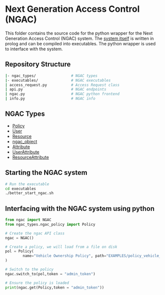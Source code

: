 # Next Generation Access Control (NGAC)

This folder contains the source code for the python wrapper for the Next Generation Access Control (NGAC) system. The [system itself](./tog-ngac-croscpp) is written in prolog and can be compiled into executables. The python wrapper is used to interface with the system.

## Repository Structure

```sh
|- ngac_types/                # NGAC types
|- executables/               # NGAC executables
| access_request.py           # Access Request class
| api.py                      # NGAC endpoints
| ngac.py                     # NGAC python frontend
| info.py                     # NGAC info
```

## NGAC Types

- [Policy](./ngac_types/ngac_policy.py)
- [User](./ngac_types/user.py)
- [Resource](./ngac_types/resource.py)
- [ngac_object](./ngac_types/ngac_object.py)
- [Attribute](./ngac_types/attribute.py)
- [UserAttribute](./ngac_types/attribute.py)
- [ResourceAttribute](./ngac_types/attribute.py)

## Starting the NGAC system

```sh
# Run the executable
cd executables
./better_start_ngac.sh
```

## Interfacing with the NGAC system using python

```python
from ngac import NGAC
from ngac_types.ngac_policy import Policy

# Create the ngac API class
ngac = NGAC()

# Create a policy, we will load from a file on disk
pol = Policy(
        name="Vehicle Ownership Policy", path="EXAMPLES/policy_vehicle_ownership.pl"
)

# Switch to the policy
ngac.switch_to(pol,token = "admin_token")

# Ensure the policy is loaded
print(ngac.get(Policy,token = "admin_token"))
```
